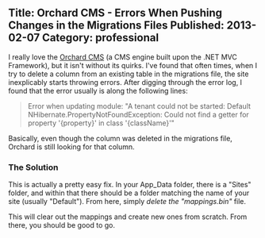 ﻿Title: Orchard CMS - Errors When Pushing Changes in the Migrations Files
Published: 2013-02-07
Category: professional
---
I really love the [Orchard CMS](http://www.orchardproject.net/) (a CMS engine built upon the .NET MVC Framework), but it isn't without its quirks. I've found that often times, when I try to delete a column from an existing table in the migrations file, the site inexplicably starts throwing errors. After digging through the error log, I found that the error usually is along the following lines:

>  Error when updating module: "A tenant could not be started: Default NHibernate.PropertyNotFoundException: Could not find a getter for property '{property}' in class '{className}'" 

Basically, even though the column was deleted in the migrations file, Orchard is still looking for that column.

### The Solution

This is actually a pretty easy fix. In your App_Data folder, there is a "Sites" folder, and within that there should be a folder matching the name of your site (usually "Default"). From here, simply _delete the "mappings.bin"_ file.

This will clear out the mappings and create new ones from scratch. From there, you should be good to go.